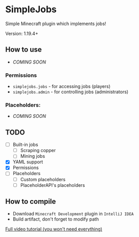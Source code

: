 # SimpleJobs
Simple Minecraft plugin which implements jobs!

Version: 1.19.4+

## How to use
- *COMING SOON*

### Permissions
- `simplejobs.jobs` - for accessing jobs (players)
- `simplejobs.admin` - for controlling jobs (administrators)

### Placeholders:
- *COMING SOON*

## TODO
- [ ] Built-in jobs
  - [ ] Scraping copper
  - [ ] Mining jobs
- [x] YAML support
- [X] Permissions
- [ ] Placeholders
    - [ ] Custom placeholders
    - [ ] PlaceholderAPI's placeholders

## How to compile
- Download `Minecraft Development` plugin in `IntelliJ IDEA`
- Build artifact, don't forget to modify path

[Full video tutorial (you won't need everything)](https://www.youtube.com/watch?v=5DBJcz0ceaw)
